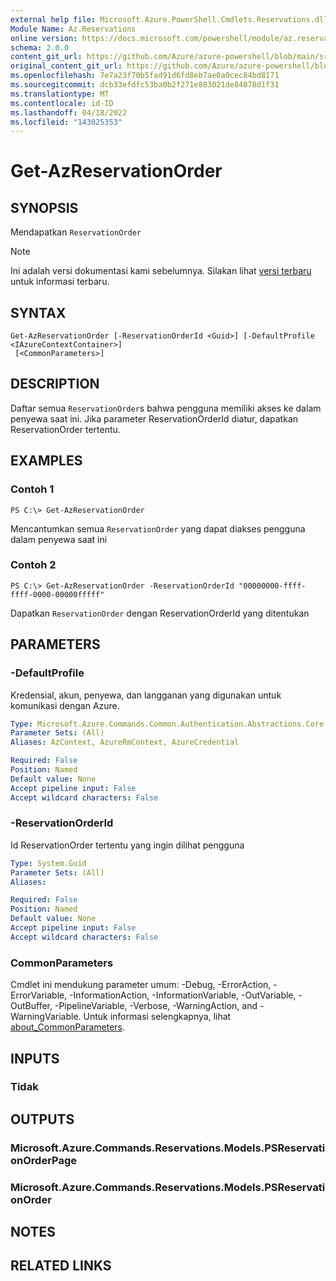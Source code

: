 ```yaml
---
external help file: Microsoft.Azure.PowerShell.Cmdlets.Reservations.dll-Help.xml
Module Name: Az.Reservations
online version: https://docs.microsoft.com/powershell/module/az.reservations/get-azreservationorder
schema: 2.0.0
content_git_url: https://github.com/Azure/azure-powershell/blob/main/src/Reservations/Reservations/help/Get-AzReservationOrder.md
original_content_git_url: https://github.com/Azure/azure-powershell/blob/main/src/Reservations/Reservations/help/Get-AzReservationOrder.md
ms.openlocfilehash: 7e7a23f70b5fad91d6fd8eb7ae0a0cec84bd8171
ms.sourcegitcommit: dcb33efdfc53ba0b2f271e883021de84878d1f31
ms.translationtype: MT
ms.contentlocale: id-ID
ms.lasthandoff: 04/18/2022
ms.locfileid: "143025353"
---
```

# Get-AzReservationOrder

## SYNOPSIS
Mendapatkan `ReservationOrder`

> [!NOTE]
>Ini adalah versi dokumentasi kami sebelumnya. Silakan lihat [versi terbaru](/powershell/module/az.reservations/get-azreservationorder) untuk informasi terbaru.

## SYNTAX

```
Get-AzReservationOrder [-ReservationOrderId <Guid>] [-DefaultProfile <IAzureContextContainer>]
 [<CommonParameters>]
```

## DESCRIPTION
Daftar semua `ReservationOrder`s bahwa pengguna memiliki akses ke dalam penyewa saat ini. Jika parameter ReservationOrderId diatur, dapatkan ReservationOrder tertentu.

## EXAMPLES

### Contoh 1
```
PS C:\> Get-AzReservationOrder
```

Mencantumkan semua `ReservationOrder` yang dapat diakses pengguna dalam penyewa saat ini

### Contoh 2
```
PS C:\> Get-AzReservationOrder -ReservationOrderId "00000000-ffff-ffff-0000-00000fffff"
```

Dapatkan `ReservationOrder` dengan ReservationOrderId yang ditentukan

## PARAMETERS

### -DefaultProfile
Kredensial, akun, penyewa, dan langganan yang digunakan untuk komunikasi dengan Azure.

```yaml
Type: Microsoft.Azure.Commands.Common.Authentication.Abstractions.Core.IAzureContextContainer
Parameter Sets: (All)
Aliases: AzContext, AzureRmContext, AzureCredential

Required: False
Position: Named
Default value: None
Accept pipeline input: False
Accept wildcard characters: False
```

### -ReservationOrderId
Id ReservationOrder tertentu yang ingin dilihat pengguna

```yaml
Type: System.Guid
Parameter Sets: (All)
Aliases:

Required: False
Position: Named
Default value: None
Accept pipeline input: False
Accept wildcard characters: False
```

### CommonParameters
Cmdlet ini mendukung parameter umum: -Debug, -ErrorAction, -ErrorVariable, -InformationAction, -InformationVariable, -OutVariable, -OutBuffer, -PipelineVariable, -Verbose, -WarningAction, and -WarningVariable. Untuk informasi selengkapnya, lihat [about_CommonParameters](http://go.microsoft.com/fwlink/?LinkID=113216).

## INPUTS

### Tidak

## OUTPUTS

### Microsoft.Azure.Commands.Reservations.Models.PSReservationOrderPage

### Microsoft.Azure.Commands.Reservations.Models.PSReservationOrder

## NOTES

## RELATED LINKS

